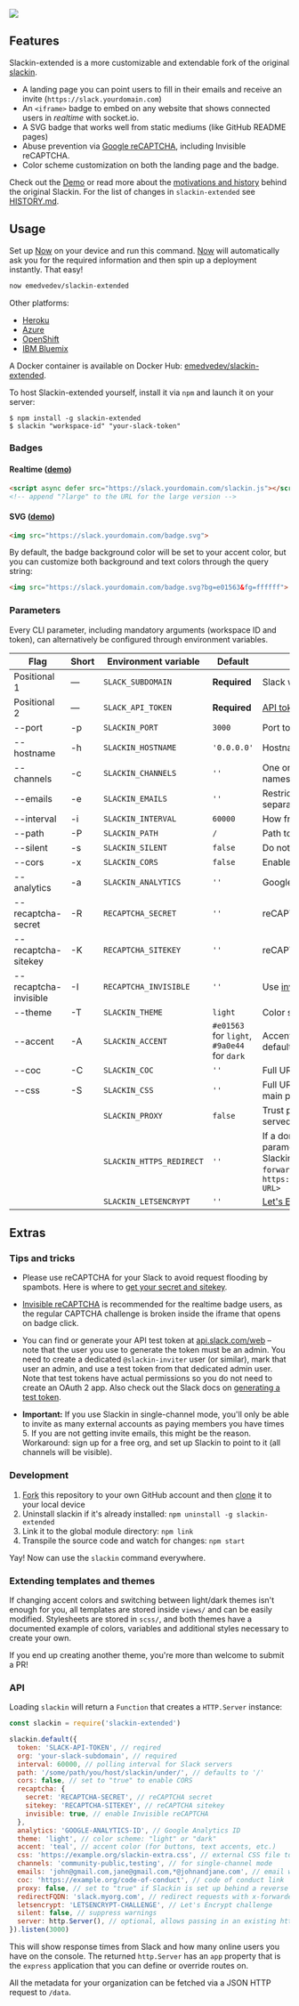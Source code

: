 ![](https://github.com/zeit/art/blob/e081cf46e6609b51ac485dcc337ac6644c0da5e7/slackin/repo-banner.png)

## Features

Slackin-extended is a more customizable and extendable fork of the original [slackin](https://github.com/rauchg/slackin).

- A landing page you can point users to fill in their emails and receive an invite (`https://slack.yourdomain.com`)
- An `<iframe>` badge to embed on any website that shows connected users in *realtime* with socket.io.
- A SVG badge that works well from static mediums (like GitHub README pages)
- Abuse prevention via [Google reCAPTCHA](https://www.google.com/recaptcha/intro/), including Invisible reCAPTCHA.
- Color scheme customization on both the landing page and the badge.

Check out the [Demo](https://slackin.now.sh/) or read more about the [motivations and history](http://rauchg.com/slackin) behind the original Slackin. For the list of changes in `slackin-extended` see [HISTORY.md](HISTORY.md).

## Usage

Set up [Now](https://zeit.co/now) on your device and run this command. [Now](https://zeit.co/now) will automatically ask you for the required information and then spin up a deployment instantly. That easy!

```bash
now emedvedev/slackin-extended
```

Other platforms:

- [Heroku](https://heroku.com/deploy?template=https://github.com/datadotworld/slackin-extended/tree/master)
- [Azure](https://azuredeploy.net/)
- [OpenShift](https://github.com/rauchg/slackin/wiki/OpenShift)
- [IBM Bluemix](https://bluemix.net/deploy?repository=https://github.com/emedvedev/slackin-extended)

A Docker container is available on Docker Hub: [emedvedev/slackin-extended](https://hub.docker.com/r/emedvedev/slackin-extended/).

To host Slackin-extended yourself, install it via `npm` and launch it on your server:

```
$ npm install -g slackin-extended
$ slackin "workspace-id" "your-slack-token"
```

### Badges

#### Realtime ([demo](https://cldup.com/IaiPnDEAA6.gif))

```html
<script async defer src="https://slack.yourdomain.com/slackin.js"></script>
<!-- append "?large" to the URL for the large version -->
```

#### SVG ([demo](https://cldup.com/jWUT4QFLnq.png))

```html
<img src="https://slack.yourdomain.com/badge.svg">
```

By default, the badge background color will be set to your accent color, but you can customize both background and text colors through the query string:

```html
<img src="https://slack.yourdomain.com/badge.svg?bg=e01563&fg=ffffff">
```

### Parameters

Every CLI parameter, including mandatory arguments (workspace ID and token), can alternatively be configured through environment variables.

| Flag | Short | Environment variable | Default | Description |
| --- | --- | --- | --- | --- |
| Positional 1 | — | `SLACK_SUBDOMAIN` | **Required** | Slack workspace ID (https://**{this}**.slack.com) |
| Positional 2 | — | `SLACK_API_TOKEN` | **Required** | [API token](https://get.slack.help/hc/en-us/articles/215770388-Creating-and-regenerating-API-tokens) |
| --port | -p | `SLACKIN_PORT` | `3000` | Port to listen on |
| --hostname | -h | `SLACKIN_HOSTNAME` | `'0.0.0.0'` | Hostname to listen on |
| --channels | -c | `SLACKIN_CHANNELS` | `''` | One or more comma-separated channel names to allow single-channel guests |
| --emails | -e | `SLACKIN_EMAILS` | `''` | Restrict sign-up to a list of emails (comma-separated; wildcards are supported) |
| --interval | -i | `SLACKIN_INTERVAL` | `60000` | How frequently (ms) to poll Slack |
| --path | -P | `SLACKIN_PATH` | `/` | Path to serve slackin under |
| --silent | -s | `SLACKIN_SILENT` | `false` | Do not print out warnings or errors |
| --cors | -x | `SLACKIN_CORS` | `false` | Enable CORS for all routes |
| --analytics | -a | `SLACKIN_ANALYTICS` | `''` | Google Analytics ID |
| --recaptcha-secret | -R | `RECAPTCHA_SECRET` | `''` | reCAPTCHA secret |
| --recaptcha-sitekey | -K | `RECAPTCHA_SITEKEY` | `''` | reCAPTCHA sitekey |
| --recaptcha-invisible | -I | `RECAPTCHA_INVISIBLE` | `''` | Use [invisible reCAPTCHA](https://developers.google.com/recaptcha/docs/invisible) |
| --theme | -T | `SLACKIN_THEME` | `light` | Color scheme to use, `light` or `dark` |
| --accent | -A | `SLACKIN_ACCENT` | `#e01563` for `light`, `#9a0e44` for `dark` | Accent color to use instead of a theme default |
| --coc | -C | `SLACKIN_COC` | `''` | Full URL to a CoC that needs to be agreed to |
| --css | -S | `SLACKIN_CSS` | `''` | Full URL to a custom CSS file to use on the main page |
| | | `SLACKIN_PROXY` | `false` | Trust proxy headers (only use if Slackin is served behind a reverse proxy) |
| | | `SLACKIN_HTTPS_REDIRECT` | `''` | If a domain name is specified in this parameter and `SLACKIN_PROXY` is set to `true`, Slackin will redirect requests with `x-forwarded-proto === 'http'` to `https://<SLACKIN_HTTPS_REDIRECT>/<original URL>` |
| | | `SLACKIN_LETSENCRYPT` | `''` | [Let's Encrypt](https://letsencrypt.org/) challenge response |

## Extras

### Tips and tricks

* Please use reCAPTCHA for your Slack to avoid request flooding by spambots. Here is where to [get your secret and
sitekey](https://www.google.com/recaptcha/admin).

* [Invisible reCAPTCHA](https://developers.google.com/recaptcha/docs/invisible) is recommended for the realtime badge users, as the regular CAPTCHA challenge is broken inside the iframe that opens on badge click.

* You can find or generate your API test token at [api.slack.com/web](https://api.slack.com/web) – note that the user you use to generate the token must be an admin. You need to create a dedicated `@slackin-inviter` user (or similar), mark that user an admin, and use a test token from that dedicated admin user.  Note that test tokens have actual permissions so you do not need to create an OAuth 2 app. Also check out the Slack docs on [generating a test token](https://get.slack.help/hc/en-us/articles/215770388-Creating-and-regenerating-API-tokens).

* **Important:** If you use Slackin in single-channel mode, you'll only be
able to invite as many external accounts as paying members you have
times 5. If you are not getting invite emails, this might be the reason.
Workaround: sign up for a free org, and set up Slackin to point to it
(all channels will be visible).

### Development

1. [Fork](https://help.github.com/articles/fork-a-repo/) this repository to your own GitHub account and then [clone](https://help.github.com/articles/cloning-a-repository/) it to your local device
2. Uninstall slackin if it's already installed: `npm uninstall -g slackin-extended`
3. Link it to the global module directory: `npm link`
4. Transpile the source code and watch for changes: `npm start`

Yay! Now can use the `slackin` command everywhere.

### Extending templates and themes

If changing accent colors and switching between light/dark themes isn't enough for you, all templates are stored inside `views/` and can be easily modified. Stylesheets are stored in `scss/`, and both themes have a documented example of colors, variables and additional styles necessary to create your own.

If you end up creating another theme, you're more than welcome to submit a PR!

### API

Loading `slackin` will return a `Function` that creates a `HTTP.Server` instance:

```js
const slackin = require('slackin-extended')

slackin.default({
  token: 'SLACK-API-TOKEN', // reqired
  org: 'your-slack-subdomain', // required
  interval: 60000, // polling interval for Slack servers
  path: '/some/path/you/host/slackin/under/', // defaults to '/'
  cors: false, // set to "true" to enable CORS
  recaptcha: {
    secret: 'RECAPTCHA-SECRET', // reCAPTCHA secret
    sitekey: 'RECAPTCHA-SITEKEY', // reCAPTCHA sitekey
    invisible: true, // enable Invisible reCAPTCHA
  },
  analytics: 'GOOGLE-ANALYTICS-ID', // Google Analytics ID
  theme: 'light', // color scheme: "light" or "dark"
  accent: 'teal', // accent color (for buttons, text accents, etc.)
  css: 'https://example.org/slackin-extra.css', // external CSS file to include
  channels: 'community-public,testing', // for single-channel mode
  emails: 'john@gmail.com,jane@gmail.com,*@johnandjane.com', // email whitelist
  coc: 'https://example.org/code-of-conduct', // code of conduct link
  proxy: false, // set to "true" if Slackin is set up behind a reverse proxy
  redirectFQDN: 'slack.myorg.com', // redirect requests with x-forwarded-proto === 'http' to this domain
  letsencrypt: 'LETSENCRYPT-CHALLENGE', // Let's Encrypt challenge
  silent: false, // suppress warnings
  server: http.Server(), // optional, allows passing in an existing http server object
}).listen(3000)
```

This will show response times from Slack and how many online users you have on the console. The returned `http.Server` has an `app` property that is the `express` application that you can define or override routes on.

All the metadata for your organization can be fetched via a JSON HTTP request to `/data`.
